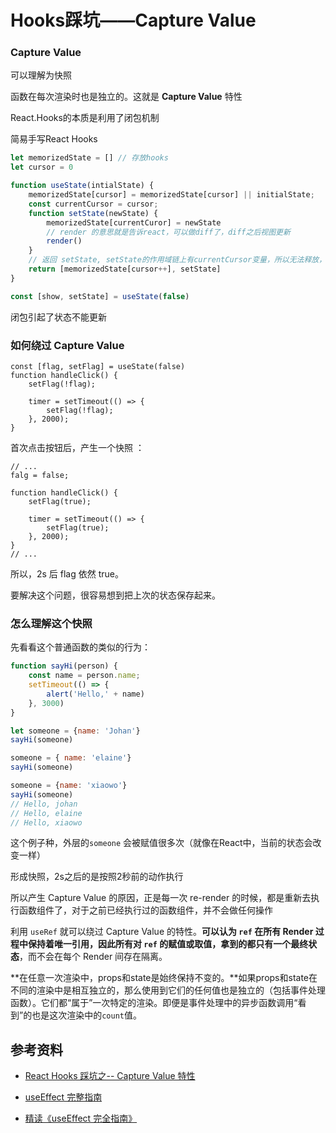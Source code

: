 # Hooks踩坑——Capture Value



### Capture Value

可以理解为快照

函数在每次渲染时也是独立的。这就是 **Capture Value** 特性



React.Hooks的本质是利用了闭包机制



简易手写React Hooks

```javascript
let memorizedState = [] // 存放hooks
let cursor = 0

function useState(intialState) {
    memorizedState[cursor] = memorizedState[cursor] || initialState;
    const currentCursor = cursor;
    function setState(newState) {
        memorizedState[currentCuror] = newState
        // render 的意思就是告诉react，可以做diff了，diff之后视图更新
        render()
    }
    // 返回 setState, setState的作用域链上有currentCursor变量，所以无法释放，形成闭包
    return [memorizedState[cursor++], setState]
}

const [show, setState] = useState(false)
```



闭包引起了状态不能更新



### 如何绕过 Capture Value

```react
const [flag, setFlag] = useState(false)
function handleClick() {
    setFlag(!flag);

    timer = setTimeout(() => {
        setFlag(!flag);
    }, 2000);
}
```

首次点击按钮后，产生一个快照 ：

```react
// ...
falg = false;

function handleClick() {
    setFlag(true);

    timer = setTimeout(() => {
        setFlag(true);
    }, 2000);
}
// ...
```

所以，2s 后 flag 依然 true。

要解决这个问题，很容易想到把上次的状态保存起来。

### 怎么理解这个快照

先看看这个普通函数的类似的行为：

```javascript
function sayHi(person) {
    const name = person.name;
    setTimeout(() => {
        alert('Hello,' + name)
    }, 3000)
}

let someone = {name: 'Johan'}
sayHi(someone)

someone = { name: 'elaine'}
sayHi(someone)

someone = {name: 'xiaowo'}
sayHi(someone)
// Hello, johan
// Hello, elaine
// Hello, xiaowo
```

这个例子种，外层的`someone` 会被赋值很多次（就像在React中，当前的状态会改变一样）

形成快照，2s之后的是按照2秒前的动作执行





所以产生 Capture Value 的原因，正是每一次 re-render 的时候，都是重新去执行函数组件了，对于之前已经执行过的函数组件，并不会做任何操作





利用 `useRef` 就可以绕过 Capture Value 的特性。**可以认为 `ref` 在所有 Render 过程中保持着唯一引用，因此所有对 `ref` 的赋值或取值，拿到的都只有一个最终状态**，而不会在每个 Render 间存在隔离。



**在任意一次渲染中，props和state是始终保持不变的。**如果props和state在不同的渲染中是相互独立的，那么使用到它们的任何值也是独立的（包括事件处理函数）。它们都“属于”一次特定的渲染。即便是事件处理中的异步函数调用“看到”的也是这次渲染中的`count`值。



## 参考资料

- [React Hooks 踩坑之-- Capture Value 特性](https://mp.weixin.qq.com/s/eyFKOi3PTux6aTF0s557Rg)

- [useEffect 完整指南](https://overreacted.io/zh-hans/a-complete-guide-to-useeffect/)

- [精读《useEffect 完全指南》](https://juejin.cn/post/6844903806090608647#heading-5)